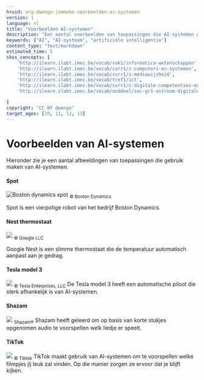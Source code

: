 ```yaml
---
hruid: org-dwengo-jommeke-voorbeelden-ai-systemen
version: 1
language: nl
title: "Voorbeelden AI-systemen"
description: "Een aantal voorbeelden van toepassingen die AI-systemen gebruiken"
keywords: ["AI", "AI-systeem", "artificiële intelligentie"]
content_type: "text/markdown"
estimated_time: 5
skos_concepts: [
    'http://ilearn.ilabt.imec.be/vocab/vak1/informatica-wetenschappen', 
    'http://ilearn.ilabt.imec.be/vocab/curr1/s-computers-en-systemen',
    'http://ilearn.ilabt.imec.be/vocab/curr1/s-mediawijsheid',
    'http://ilearn.ilabt.imec.be/vocab/tref1/ict',
    'http://ilearn.ilabt.imec.be/vocab/curr1/c-digitale-competenties-en-mediawijsheid',
    'http://ilearn.ilabt.imec.be/vocab/onddoel/sec-gr1-astroom-digitale-competenties-en-mediawijsheid-4.5',

]
copyright: "CC BY dwengo"
target_ages: [10, 11, 12, 13]
---
```



Voorbeelden van AI-systemen
===============

Hieronder zie je een aantal afbeeldingen van toepassingen die gebruik maken van AI-systemen. 

#### Spot
![Boston dynamics spot](@learning-object/org-dwengo-jommeke-images-spot/nl/1 "Boston dynamics spot")
<sub>© Boston Dynamics</sub> 

Spot is een vierpotige robot van het bedrijf Boston Dynamics.

#### Nest thermostaat
![](@learning-object/org-dwengo-jommeke-images-nest-thermostat/nl/1) 
<sub>© Google LLC</sub> 

Google Nest is een slimme thermostaat die de temperatuur automatisch aanpast aan je gedrag.

#### Tesla model 3
![](@learning-object/org-dwengo-jommeke-images-tesla-model-3/nl/1)
<Sub>© Tesla Enterprises, LLC</sub>
De Tesla model 3 heeft een automatische piloot die sterk afhankelijk is van AI-systemen.

#### Shazam
![](@learning-object/org-dwengo-jommeke-images-shazam-logo/nl/1)
<sub>Shazam®</sub>
Shazam heeft geleerd om op basis van korte stukjes opgenomen audio te voorspellen welk liedje er speelt.

#### TikTok
![](@learning-object/org-dwengo-jommeke-images-tiktok-logo/nl/1)
<sub>© Tiktok</sub>
TikTok maakt gebruik van AI-systemen om te voorspellen welke filmpjes jij leuk zal vinden. Op die manier zorgen ze ervoor dat je blijft kijken.